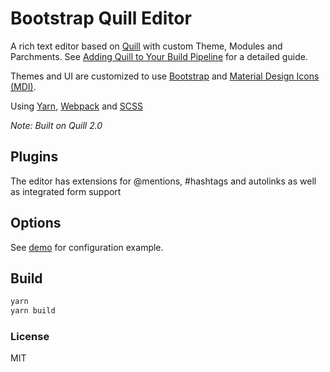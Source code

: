 # Bootstrap Quill Editor

A rich text editor based on [Quill](https://github.com/quilljs/quill) with custom Theme, Modules and Parchments. See [Adding Quill to Your Build Pipeline](https://quilljs.com/guides/adding-quill-to-your-build-pipeline) for a detailed guide.

Themes and UI are customized to use [Bootstrap](https://getbootstrap.com/docs/4.1/getting-started/introduction/) and [Material Design Icons (MDI)](https://materialdesignicons.com/).

Using [Yarn](https://yarnpkg.com/), [Webpack](https://webpack.js.org/) and [SCSS](https://sass-lang.com/)

*Note: Built on Quill 2.0*

## Plugins
The editor has extensions for @mentions, #hashtags and autolinks as well as integrated form support

## Options
See [demo](demo/index.html) for configuration example. 

## Build

```bash
yarn
yarn build
```


### License

MIT
